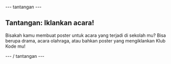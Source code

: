 \--- tantangan \---

## Tantangan: Iklankan acara!

Bisakah kamu membuat poster untuk acara yang terjadi di sekolah mu? Bisa berupa drama, acara olahraga, atau bahkan poster yang mengiklankan Klub Kode mu!

\--- / tantangan \---